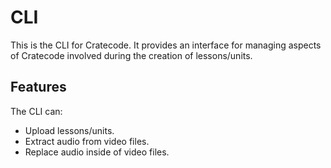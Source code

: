 # CLI

This is the CLI for Cratecode. It provides an interface for managing aspects of Cratecode involved during the creation of lessons/units.

## Features

The CLI can:

-   Upload lessons/units.
-   Extract audio from video files.
-   Replace audio inside of video files.
